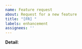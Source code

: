 ```yaml
---
name: Feature request
about: Request for a new feature
title: "[FR] "
labels: enhancement
assignees: ''
---
```


**Detail**:
